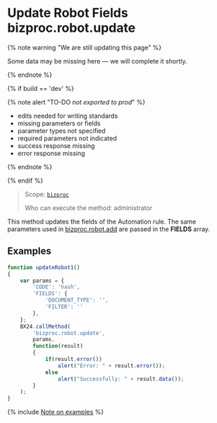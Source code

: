 # Update Robot Fields bizproc.robot.update

{% note warning "We are still updating this page" %}

Some data may be missing here — we will complete it shortly.

{% endnote %}

{% if build == 'dev' %}

{% note alert "TO-DO _not exported to prod_" %}

- edits needed for writing standards
- missing parameters or fields
- parameter types not specified
- required parameters not indicated
- success response missing
- error response missing

{% endnote %}

{% endif %}

> Scope: [`bizproc`](../../scopes/permissions.md)
>
> Who can execute the method: administrator

This method updates the fields of the Automation rule. The same parameters used in [bizproc.robot.add](./bizproc-robot-add.md) are passed in the **FIELDS** array.

## Examples

```js
function updateRobot1()
{
    var params = {
        'CODE': 'hash',
        'FIELDS': {
            'DOCUMENT_TYPE': '',
            'FILTER': ''
        },
    };
    BX24.callMethod(
        'bizproc.robot.update',
        params,
        function(result)
        {
            if(result.error())
                alert("Error: " + result.error());
            else
                alert("Successfully: " + result.data());
        }
    );
}
```

{% include [Note on examples](../../../_includes/examples.md) %}